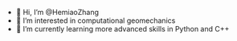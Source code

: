 - 👋 Hi, I’m @HemiaoZhang
- 👀 I’m interested in computational geomechanics
- 🌱 I’m currently learning more advanced skills in Python and C++

<!---
HemiaoZ/HemiaoZ is a ✨ special ✨ repository because its `README.md` (this file) appears on your GitHub profile.
You can click the Preview link to take a look at your changes.
--->
